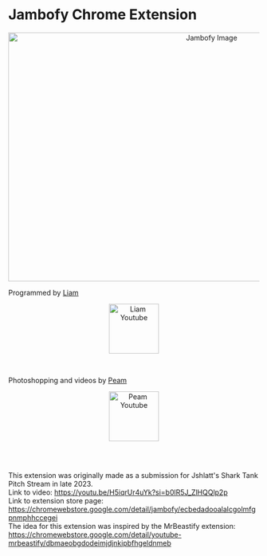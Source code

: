 # Jambofy Chrome Extension



<p align="center">
  <img src="https://lh3.googleusercontent.com/Nw4bhfjeIqi9gXZXH1Jv9Qr7_oQb5ziM1r_yPh-PTZawSAan3M77cxazYB0CmR-nhlZIrAfrXB7JqXvcWJ4JkZK4=w640-h400-e365-rj-sc0x00ffffff" alt="Jambofy Image" width = "800" height="500" style="align-items=center; justify-content=center;" />
</p>

Programmed by [Liam](https://www.youtube.com/@puffbee21) 

<p align="center">
    <img src="https://yt3.googleusercontent.com/ytc/AIf8zZSPtXEqp1ONDHDfaWUNmbX5DRiMfxpFFcqgtIB98A=s176-c-k-c0x00ffffff-no-rj" alt="Liam Youtube" width="100" height="100" style="align-items=center; justify-content=center;" />
</p>
<br />

Photoshopping and videos by [Peam](https://www.youtube.com/@Sopeamy)
<p align="center">
    <img src="https://yt3.googleusercontent.com/wUxXQk9a2RBEF4nLCk-3Mm1MOeXV3TRMc4T1ib7zPbJW15qRlJb-qc89WncPgEy8hMd0una5rEw=s176-c-k-c0x00ffffff-no-rj" alt="Peam Youtube" width="100" height="100" style="align-items=center; justify-content=center;" />
</p>
<br />

##

This extension was originally made as a submission for Jshlatt's Shark Tank Pitch Stream in late 2023. 
<br />
Link to video:
https://youtu.be/H5iqrUr4uYk?si=b0lR5J_ZlHQQlp2p 
<br />
Link to extension store page:
https://chromewebstore.google.com/detail/jambofy/ecbedadooalalcgolmfgpnmphhccegei 
<br />
The idea for this extension was inspired by the MrBeastify extension:
<br />
https://chromewebstore.google.com/detail/youtube-mrbeastify/dbmaeobgdodeimjdjnkipbfhgeldnmeb
